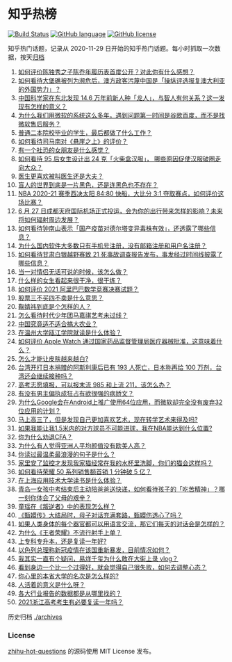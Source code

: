 # 知乎热榜
[![Build Status](https://github.com/ToWeLong/zhihu-hot-questions/workflows/CI/badge.svg)](https://github.com/ToWeLong/zhihu-hot-questions/actions)
[![GitHub language](https://img.shields.io/badge/language-golang-orange.svg)](https://golang.org/)
[![GitHub license](https://img.shields.io/github/license/ToWeLong/zhihu-hot-questions)](https://github.com/ToWeLong/zhihu-hot-questions/blob/main/LICENSE)

知乎热门话题，记录从 2020-11-29 日开始的知乎热门话题。每小时抓取一次数据，按天[归档](./archives)

<!-- BEGIN -->

1. [如何评价陈独秀之子陈乔年履历表首度公开？对此你有什么感想？](https://www.zhihu.com/question/464933522)
1. [如何看待大堡礁被列为濒危后，澳方政客污蔑中国是「操纵评选报复澳大利亚的外国势力」？](https://www.zhihu.com/question/466643968)
1. [中国科学家在东北发现 14.6 万年前新人种「龙人」，与智人有何关系？这一发现有怎样的意义？](https://www.zhihu.com/question/467654212)
1. [为什么我们用微软的系统这么多年，遇到问题第一时间是谷歌百度，而不是找微软售后服务？](https://www.zhihu.com/question/463391853)
1. [普通二本院校毕业的学生，最后都做了什么工作？](https://www.zhihu.com/question/267563742)
1. [如何看待司马南对《悬崖之上》的评价？](https://www.zhihu.com/question/462226337)
1. [有一个社恐的女朋友是什么感觉？](https://www.zhihu.com/question/323962570)
1. [如何看待 95 后女生设计出 24 克「火柴盒汉服」， 哪些原因促使汉服破圈走向大众？](https://www.zhihu.com/question/467576874)
1. [医生更喜欢被叫医生还是大夫？](https://www.zhihu.com/question/392695588)
1. [盲人的世界到底是一片黑色，还是连黑色也不存在？](https://www.zhihu.com/question/48476818)
1. [NBA 2020-21 赛季西决太阳 84:80 快船，大比分 3:1 夺取赛点，如何评价这场比赛？](https://www.zhihu.com/question/468067856)
1. [6 月 27 日成都天府国际机场正式投运，会为你的出行带来怎样的影响？未来将如何辐射周边发展？](https://www.zhihu.com/question/467116966)
1. [如何看待钟南山表示「国产疫苗对德尔塔变异毒株有效」，还透露了哪些信息？](https://www.zhihu.com/question/467727614)
1. [为什么国内软件大多数只有手机号注册，没有邮箱注册和用户名注册？](https://www.zhihu.com/question/331360215)
1. [如何看待甘肃白银越野赛致 21 死事故调查报告发布，事发经过时间线披露了哪些信息？](https://www.zhihu.com/question/467819232)
1. [当一对情侣无话可说的时候，该怎么做？](https://www.zhihu.com/question/280272233)
1. [什么样的女生看起来很干净，很干练？](https://www.zhihu.com/question/23796174)
1. [如何评价 2021 阿里巴巴数学竞赛决赛试题？](https://www.zhihu.com/question/467903915)
1. [股票三不买四不卖是什么意思？](https://www.zhihu.com/question/453247969)
1. [鞠婧祎到底是个怎样的人？](https://www.zhihu.com/question/451531217)
1. [怎么看待时代少年团马嘉祺艺考未过线？](https://www.zhihu.com/question/467985728)
1. [中国究竟适不适合搞大农业？](https://www.zhihu.com/question/323105287)
1. [在温州大学瓯江学院就读是什么体验？](https://www.zhihu.com/question/401647691)
1. [如何评价 Apple Watch 通过国家药品监督管理局医疗器械批准，这意味着什么？](https://www.zhihu.com/question/467625126)
1. [怎么才能让皮肤越来越白?](https://www.zhihu.com/question/458127901)
1. [台湾开打日本捐赠的阿斯利康后已有 193 人死亡，日本称再给 100 万剂，台湾还会继续接种吗？](https://www.zhihu.com/question/467768491)
1. [高考志愿填报，可以报末流 985 和上流 211，该怎么办？](https://www.zhihu.com/question/466861114)
1. [有没有男主偏执成狂占有欲很强的病娇文？](https://www.zhihu.com/question/382880947)
1. [为什么Google会在Android上推广使用64位应用，而微软却完全没有废弃32位应用的计划？](https://www.zhihu.com/question/461368950)
1. [马上高三了，但是发现自己更加喜欢艺术，现在转学艺术来得及吗?](https://www.zhihu.com/question/462182951)
1. [如果我能让我1.5米内的对方球员不可能进球，我在NBA能达到什么位置?](https://www.zhihu.com/question/402597076)
1. [你为什么劝退CFA？](https://www.zhihu.com/question/452285810)
1. [为什么有人觉得亚洲人平均颜值没有欧美人高？](https://www.zhihu.com/question/433666039)
1. [你读过最温柔最浪漫的句子是什么？](https://www.zhihu.com/question/454087703)
1. [家里安了监控才发现我家猫经常在我的水杯里洗脚，你们的猫会这样吗？](https://www.zhihu.com/question/459983017)
1. [如何看待荣耀 50 系列销售额首销 1 分钟破 5 亿？](https://www.zhihu.com/question/467418330)
1. [在上海应用技术大学读书是什么体验？](https://www.zhihu.com/question/62082173)
1. [青岛一女孩中考结束后主动陪爸爸送快递，如何看待孩子的「吃苦精神」？哪一刻你体会了父母的艰辛？](https://www.zhihu.com/question/466719905)
1. [童瑶在《叛逆者》中的表现怎么样？](https://www.zhihu.com/question/463850620)
1. [《甄嬛传》大结局时，母子对话充满套路，甄嬛伤透心了吗？](https://www.zhihu.com/question/404317643)
1. [如果人类身体的每个器官都可以用语言交流，那它们每天的对话会是怎样的？](https://www.zhihu.com/question/454951661)
1. [为什么《王者荣耀》不流行射手上单？](https://www.zhihu.com/question/460375616)
1. [上专科专升本，还是复读一年好?](https://www.zhihu.com/question/313595217)
1. [以色列总理称新冠疫情在该国重新暴发，目前情况如何？](https://www.zhihu.com/question/466765546)
1. [我其实一直有个疑问，易烊千玺为什么敢在大街上录 vlog？](https://www.zhihu.com/question/464875636)
1. [看到身边一个比一个过得好，就会觉得自己很失败，如何去调整心态？](https://www.zhihu.com/question/466214937)
1. [你心里的本省大学的名次是怎么样的?](https://www.zhihu.com/question/410179653)
1. [人活着的意义是什么呀？](https://www.zhihu.com/question/429431634)
1. [各大行业报告的数据都是从哪里找的？](https://www.zhihu.com/question/67387122)
1. [2021浙江高考考生有必要复读一年吗？](https://www.zhihu.com/question/466107095)

<!-- END -->

历史归档 [./archives](./archives)


### License
[zhihu-hot-questions](https://github.com/towelong/zhihu-hot-questions) 的源码使用 MIT License 发布。